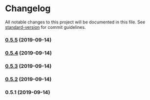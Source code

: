 # Changelog

All notable changes to this project will be documented in this file. See [standard-version](https://github.com/conventional-changelog/standard-version) for commit guidelines.

### [0.5.5](https://github.com/warhunter45/voicemeeter-connector/compare/v0.5.4...v0.5.5) (2019-09-14)



### [0.5.4](https://github.com/warhunter45/voicemeeter-connector/compare/v0.5.3...v0.5.4) (2019-09-14)



### [0.5.3](https://github.com/warhunter45/voicemeeter-connector/compare/v0.5.2...v0.5.3) (2019-09-14)



### [0.5.2](https://github.com/warhunter45/voicemeeter-connector/compare/v0.5.1...v0.5.2) (2019-09-14)



### 0.5.1 (2019-09-14)
